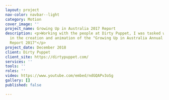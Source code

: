 ```yaml
---
layout: project
nav-color: navbar--light
category: Motion
cover_image: ''
project_name: Growing Up in Australia 2017 Report
description: <p>Working with the people at Dirty Puppet, I was tasked with assisting
  in the creation and animation of the "Growing Up in Australia Annual Statistical
  Report 2017"</p>
project_date: December 2018
client: Dirty Puppet
client_site: https://dirtypuppet.com/
services: ''
tools: ''
roles: ''
video: https://www.youtube.com/embed/ndGQAPv3oSg
gallery: []
published: false

---
```

